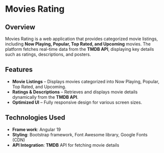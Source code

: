 # Movies Rating

## Overview
Movies Rating is a web application that provides categorized movie listings, including **Now Playing, Popular, Top Rated, and Upcoming** movies. The platform fetches real-time data from the **TMDB API**, displaying key details such as ratings, descriptions, and posters.

## Features
- **Movie Listings** – Displays movies categorized into Now Playing, Popular, Top Rated, and Upcoming.
- **Ratings & Descriptions** – Retrieves and displays movie details dynamically from the **TMDB API**.
- **Optimized UI** – Fully responsive design for various screen sizes.

## Technologies Used
- **Frame work**: Angular 19
- **Styling**: Bootstrap framework, Font Awesome library, Google Fonts (CDN)
- **API Integration**: **TMDB** API for fetching movie details
